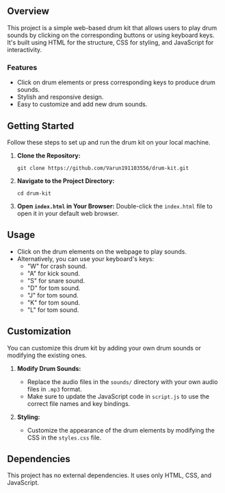 ## Overview
This project is a simple web-based drum kit that allows users to play drum sounds by clicking on the corresponding buttons or using keyboard keys. It's built using HTML for the structure, CSS for styling, and JavaScript for interactivity.

### Features
- Click on drum elements or press corresponding keys to produce drum sounds.
- Stylish and responsive design.
- Easy to customize and add new drum sounds.

## Getting Started
Follow these steps to set up and run the drum kit on your local machine.

1. **Clone the Repository:**
   ```
   git clone https://github.com/Varun191103556/drum-kit.git
   ```

2. **Navigate to the Project Directory:**
   ```
   cd drum-kit
   ```

3. **Open `index.html` in Your Browser:**
   Double-click the `index.html` file to open it in your default web browser.

## Usage
- Click on the drum elements on the webpage to play sounds.
- Alternatively, you can use your keyboard's keys:
  - "W" for crash sound.
  - "A" for kick sound.
  - "S" for snare sound.
  - "D" for tom sound.
  - "J" for tom sound.
  - "K" for tom sound.
  - "L" for tom sound.

## Customization
You can customize this drum kit by adding your own drum sounds or modifying the existing ones.

1. **Modify Drum Sounds:**
   - Replace the audio files in the `sounds/` directory with your own audio files in `.mp3` format.
   - Make sure to update the JavaScript code in `script.js` to use the correct file names and key bindings.

2. **Styling:**
   - Customize the appearance of the drum elements by modifying the CSS in the `styles.css` file.

## Dependencies
This project has no external dependencies. It uses only HTML, CSS, and JavaScript.

